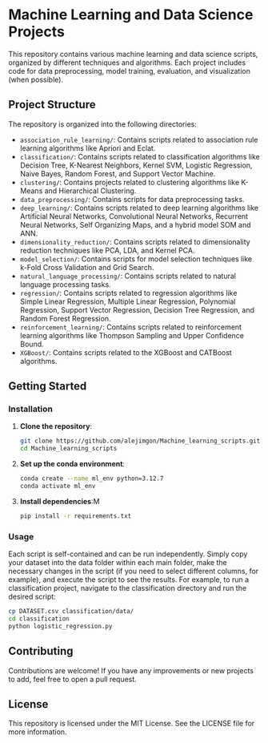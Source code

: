 # Machine Learning and Data Science Projects

This repository contains various machine learning and data science scripts, organized by different techniques and algorithms. Each project includes code for data preprocessing, model training, evaluation, and visualization (when possible).

## Project Structure

The repository is organized into the following directories:

- `association_rule_learning/`: Contains scripts related to association rule learning algorithms like Apriori and Eclat.
- `classification/`: Contains scripts related to classification algorithms like Decision Tree, K-Nearest Neighbors, Kernel SVM, Logistic Regression, Naive Bayes, Random Forest, and Support Vector Machine.
- `clustering/`: Contains projects related to clustering algorithms like K-Means and Hierarchical Clustering.
- `data_preprocessing/`: Contains scripts for data preprocessing tasks.
- `deep_learning/`: Contains scripts related to deep learning algorithms like Artificial Neural Networks, Convolutional Neural Networks, Recurrent Neural Networks, Self Organizing Maps, and a hybrid model SOM and ANN.
- `dimensionality_reduction/`: Contains scripts related to dimensionality reduction techniques like PCA, LDA, and Kernel PCA.
- `model_selection/`: Contains scripts for model selection techniques like k-Fold Cross Validation and Grid Search.
- `natural_language_processing/`: Contains scripts related to natural language processing tasks.
- `regression/`: Contains scripts related to regression algorithms like Simple Linear Regression, Multiple Linear Regression, Polynomial Regression, Support Vector Regression, Decision Tree Regression, and Random Forest Regression.
- `reinforcement_learning/`: Contains scripts related to reinforcement learning algorithms like Thompson Sampling and Upper Confidence Bound.
- `XGBoost/`: Contains scripts related to the XGBoost and CATBoost algorithms.

## Getting Started

### Installation
1. **Clone the repository**:
    ```sh
    git clone https://github.com/alejimgon/Machine_learning_scripts.git
    cd Machine_learning_scripts
    ```

2. **Set up the conda environment**:
    ```sh
    conda create --name ml_env python=3.12.7
    conda activate ml_env
    ```

3. **Install dependencies**:M
    ```sh
    pip install -r requirements.txt
    ```

### Usage

Each script is self-contained and can be run independently. Simply copy your dataset into the data folder within each main folder, make the necessary changes in the script (if you need to select different columns, for example), and execute the script to see the results. For example, to run a classification project, navigate to the classification directory and run the desired script:

```sh
cp DATASET.csv classification/data/
cd classification
python logistic_regression.py
```

## Contributing

Contributions are welcome! If you have any improvements or new projects to add, feel free to open a pull request.

## License

This repository is licensed under the MIT License. See the LICENSE file for more information.
